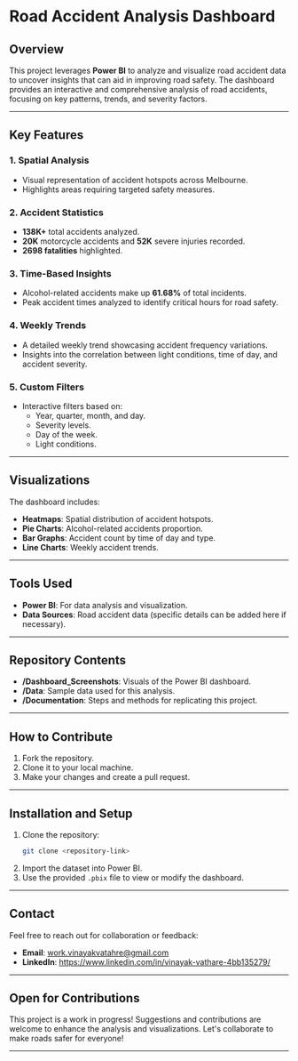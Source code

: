 # Road Accident Analysis Dashboard

## Overview
This project leverages **Power BI** to analyze and visualize road accident data to uncover insights that can aid in improving road safety. The dashboard provides an interactive and comprehensive analysis of road accidents, focusing on key patterns, trends, and severity factors.

---

## Key Features

### 1. Spatial Analysis
- Visual representation of accident hotspots across Melbourne.
- Highlights areas requiring targeted safety measures.

### 2. Accident Statistics
- **138K+** total accidents analyzed.
- **20K** motorcycle accidents and **52K** severe injuries recorded.
- **2698 fatalities** highlighted.

### 3. Time-Based Insights
- Alcohol-related accidents make up **61.68%** of total incidents.
- Peak accident times analyzed to identify critical hours for road safety.

### 4. Weekly Trends
- A detailed weekly trend showcasing accident frequency variations.
- Insights into the correlation between light conditions, time of day, and accident severity.

### 5. Custom Filters
- Interactive filters based on:
  - Year, quarter, month, and day.
  - Severity levels.
  - Day of the week.
  - Light conditions.

---

## Visualizations
The dashboard includes:
- **Heatmaps**: Spatial distribution of accident hotspots.
- **Pie Charts**: Alcohol-related accidents proportion.
- **Bar Graphs**: Accident count by time of day and type.
- **Line Charts**: Weekly accident trends.

---

## Tools Used
- **Power BI**: For data analysis and visualization.
- **Data Sources**: Road accident data (specific details can be added here if necessary).

---

## Repository Contents
- **/Dashboard_Screenshots**: Visuals of the Power BI dashboard.
- **/Data**: Sample data used for this analysis.
- **/Documentation**: Steps and methods for replicating this project.

---

## How to Contribute
1. Fork the repository.
2. Clone it to your local machine.
3. Make your changes and create a pull request.

---

## Installation and Setup
1. Clone the repository:
   ```bash
   git clone <repository-link>
   ```
2. Import the dataset into Power BI.
3. Use the provided `.pbix` file to view or modify the dashboard.

---

## Contact
Feel free to reach out for collaboration or feedback:
- **Email**: work.vinayakvatahre@gmail.com
- **LinkedIn**: https://www.linkedin.com/in/vinayak-vathare-4bb135279/


---

## Open for Contributions
This project is a work in progress! Suggestions and contributions are welcome to enhance the analysis and visualizations. Let's collaborate to make roads safer for everyone! 

---
